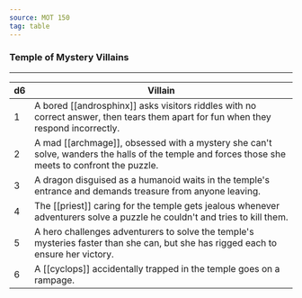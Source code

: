 ```yaml
---
source: MOT 150
tag: table
---
```


### Temple of Mystery Villains
---
|d6|Villain|
|----|------------|
|1|A bored [[androsphinx]] asks visitors riddles with no correct answer, then tears them apart for fun when they respond incorrectly.|
|2|A mad [[archmage]], obsessed with a mystery she can't solve, wanders the halls of the temple and forces those she meets to confront the puzzle.|
|3|A dragon disguised as a humanoid waits in the temple's entrance and demands treasure from anyone leaving.|
|4|The [[priest]] caring for the temple gets jealous whenever adventurers solve a puzzle he couldn't and tries to kill them.|
|5|A hero challenges adventurers to solve the temple's mysteries faster than she can, but she has rigged each to ensure her victory.|
|6|A [[cyclops]] accidentally trapped in the temple goes on a rampage.|
